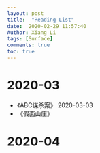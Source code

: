```yaml
---
layout: post
title:  "Reading List"
date:  2020-02-29 11:57:40
Author: Xiang Li
tags: [Surface]
comments: true
toc: true
---
```

# 2020-03
- 《ABC谋杀案》 2020-03-03
- 《假面山庄》

# 2020-04
